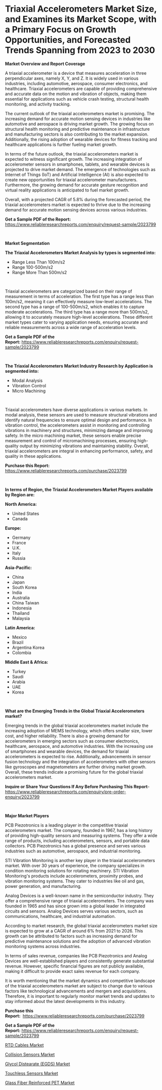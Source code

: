 <p><h1>Triaxial Accelerometers Market Size, and Examines its Market Scope, with a Primary Focus on Growth Opportunities, and Forecasted Trends Spanning from 2023 to 2030</h1></p><p><strong>Market Overview and Report Coverage</strong></p>
<p><p>A triaxial accelerometer is a device that measures acceleration in three perpendicular axes, namely X, Y, and Z. It is widely used in various industries, including automotive, aerospace, consumer electronics, and healthcare. Triaxial accelerometers are capable of providing comprehensive and accurate data on the motion and vibration of objects, making them essential for applications such as vehicle crash testing, structural health monitoring, and activity tracking.</p><p>The current outlook of the triaxial accelerometers market is promising. The increasing demand for accurate motion sensing devices in industries like automotive and aerospace is driving market growth. The growing focus on structural health monitoring and predictive maintenance in infrastructure and manufacturing sectors is also contributing to the market expansion. Additionally, the rising adoption of wearable devices for fitness tracking and healthcare applications is further fueling market growth.</p><p>In terms of the future outlook, the triaxial accelerometers market is expected to witness significant growth. The increasing integration of accelerometer sensors in smartphones, tablets, and wearable devices is projected to drive market demand. The emergence of technologies such as Internet of Things (IoT) and Artificial Intelligence (AI) is also expected to create new opportunities for triaxial accelerometer manufacturers. Furthermore, the growing demand for accurate gesture recognition and virtual reality applications is anticipated to fuel market growth.</p><p>Overall, with a projected CAGR of 5.8% during the forecasted period, the triaxial accelerometers market is expected to thrive due to the increasing demand for accurate motion sensing devices across various industries.</p></p>
<p><strong>Get a Sample PDF of the Report:</strong> <a href="https://www.reliableresearchreports.com/enquiry/request-sample/2023799">https://www.reliableresearchreports.com/enquiry/request-sample/2023799</a></p>
<p>&nbsp;</p>
<p><strong>Market Segmentation</strong></p>
<p><strong>The Triaxial Accelerometers Market Analysis by types is segmented into:</strong></p>
<p><ul><li>Range Less Than 100m/s2</li><li>Range 100-500m/s2</li><li>Range More Than 500m/s2</li></ul></p>
<p>&nbsp;</p>
<p><p>Triaxial accelerometers are categorized based on their range of measurement in terms of acceleration. The first type has a range less than 100m/s2, meaning it can effectively measure low-level accelerations. The second type has a range of 100-500m/s2, which enables it to capture moderate accelerations. The third type has a range more than 500m/s2, allowing it to accurately measure high-level accelerations. These different market types cater to varying application needs, ensuring accurate and reliable measurements across a wide range of acceleration levels.</p></p>
<p><strong>Get a Sample PDF of the Report:</strong>&nbsp;<a href="https://www.reliableresearchreports.com/enquiry/request-sample/2023799">https://www.reliableresearchreports.com/enquiry/request-sample/2023799</a></p>
<p>&nbsp;</p>
<p><strong>The Triaxial Accelerometers Market Industry Research by Application is segmented into:</strong></p>
<p><ul><li>Modal Analysis</li><li>Vibration Control</li><li>Micro Machining</li></ul></p>
<p>&nbsp;</p>
<p><p>Triaxial accelerometers have diverse applications in various markets. In modal analysis, these sensors are used to measure structural vibrations and identify natural frequencies to ensure optimal design and performance. In vibration control, the accelerometers assist in monitoring and controlling vibrations in machinery and structures, minimizing damage and improving safety. In the micro machining market, these sensors enable precise measurement and control of micromachining processes, ensuring high-quality output by minimizing vibrations and maintaining stability. Overall, triaxial accelerometers are integral in enhancing performance, safety, and quality in these applications.</p></p>
<p><strong>Purchase this Report:</strong>&nbsp; <a href="https://www.reliableresearchreports.com/purchase/2023799">https://www.reliableresearchreports.com/purchase/2023799</a></p>
<p>&nbsp;</p>
<p><strong>In terms of Region, the Triaxial Accelerometers Market Players available by Region are:</strong></p>
<p>
    <p> <strong> North America: </strong>
        <ul>
            <li>United States</li>
            <li>Canada</li>
        </ul>
        </p> 
    <p> <strong> Europe: </strong>
        <ul>
            <li>Germany</li>
            <li>France</li>
            <li>U.K.</li>
            <li>Italy</li>
            <li>Russia</li>
        </ul>
        </p> 
    <p> <strong> Asia-Pacific: </strong>
        <ul>
            <li>China</li>
            <li>Japan</li>
            <li>South Korea</li>
            <li>India</li>
            <li>Australia</li>
            <li>China Taiwan</li>
            <li>Indonesia</li>
            <li>Thailand</li>
            <li>Malaysia</li>
        </ul>
        </p> 
    <p> <strong> Latin America: </strong>
        <ul>
            <li>Mexico</li>
            <li>Brazil</li>
            <li>Argentina Korea</li>
            <li>Colombia</li>
        </ul>
        </p> 
    <p> <strong> Middle East & Africa: </strong>
        <ul>
            <li>Turkey</li>
            <li>Saudi</li>
            <li>Arabia</li>
            <li>UAE</li>
            <li>Korea</li>
        </ul>
    </p>
    </p>
<p>&nbsp;</p>
<p><strong>What are the Emerging Trends in the Global Triaxial Accelerometers market?</strong></p>
<p><p>Emerging trends in the global triaxial accelerometers market include the increasing adoption of MEMS technology, which offers smaller size, lower cost, and higher reliability. There is also a growing demand for accelerometers in emerging sectors such as consumer electronics, healthcare, aerospace, and automotive industries. With the increasing use of smartphones and wearable devices, the demand for triaxial accelerometers is expected to rise. Additionally, advancements in sensor fusion technology and the integration of accelerometers with other sensors like gyroscopes and magnetometers are further driving market growth. Overall, these trends indicate a promising future for the global triaxial accelerometers market.</p></p>
<p><strong>Inquire or Share Your Questions If Any Before Purchasing This Report</strong>- <a href="https://www.reliableresearchreports.com/enquiry/pre-order-enquiry/2023799">https://www.reliableresearchreports.com/enquiry/pre-order-enquiry/2023799</a></p>
<p>&nbsp;</p>
<p><strong>Major Market Players</strong></p>
<p><p>PCB Piezotronics is a leading player in the competitive triaxial accelerometers market. The company, founded in 1967, has a long history of providing high-quality sensors and measuring systems. They offer a wide range of products, including accelerometers, sensors, and portable data collectors. PCB Piezotronics has a global presence and serves various industries such as automotive, aerospace, and industrial monitoring.</p><p>STI Vibration Monitoring is another key player in the triaxial accelerometers market. With over 30 years of experience, the company specializes in condition monitoring solutions for rotating machinery. STI Vibration Monitoring's products include accelerometers, proximity probes, and vibration monitoring systems. They cater to industries like oil and gas, power generation, and manufacturing.</p><p>Analog Devices is a well-known name in the semiconductor industry. They offer a comprehensive range of triaxial accelerometers. The company was founded in 1965 and has since grown into a global leader in integrated circuits and sensors. Analog Devices serves various sectors, such as communications, healthcare, and industrial automation.</p><p>According to market research, the global triaxial accelerometers market size is expected to grow at a CAGR of around 6% from 2021 to 2026. This growth can be attributed to factors such as increasing demand for predictive maintenance solutions and the adoption of advanced vibration monitoring systems across industries.</p><p>In terms of sales revenue, companies like PCB Piezotronics and Analog Devices are well-established players and consistently generate substantial revenue. However, specific financial figures are not publicly available, making it difficult to provide exact sales revenue for each company.</p><p>It is worth mentioning that the market dynamics and competitive landscape of the triaxial accelerometers market are subject to change due to various factors like technological advancements and mergers and acquisitions. Therefore, it is important to regularly monitor market trends and updates to stay informed about the latest developments in this industry.</p></p>
<p><strong>Purchase this Report:</strong>&nbsp;&nbsp;<a href="https://www.reliableresearchreports.com/purchase/2023799">https://www.reliableresearchreports.com/purchase/2023799</a></p>
<p></p>
<p><strong>Get a Sample PDF of the Report:</strong>&nbsp;<a href="https://www.reliableresearchreports.com/enquiry/request-sample/2023799">https://www.reliableresearchreports.com/enquiry/request-sample/2023799</a></p>
<p><p><a href="https://www.linkedin.com/pulse/rtd-cables-market-challenges-opportunities-growth-drivers-bmerc/">RTD Cables Market</a></p><p><a href="https://www.linkedin.com/pulse/collision-sensors-market-size-growth-forecast-from-2023-voqme/">Collision Sensors Market</a></p><p><a href="https://medium.com/@s40138378/glycol-distearate-egds-market-size-cagr-trends-2024-2030-08c403cb1fc6">Glycol Distearate (EGDS) Market</a></p><p><a href="https://www.linkedin.com/pulse/touchless-sensors-market-insights-players-forecast-till-5jh1e/">Touchless Sensors Market</a></p><p><a href="https://medium.com/@santosh99915121/glass-fiber-reinforced-pet-market-furnishes-information-on-market-share-market-trends-and-market-24fa8489c2f6">Glass Fiber Reinforced PET Market</a></p></p>